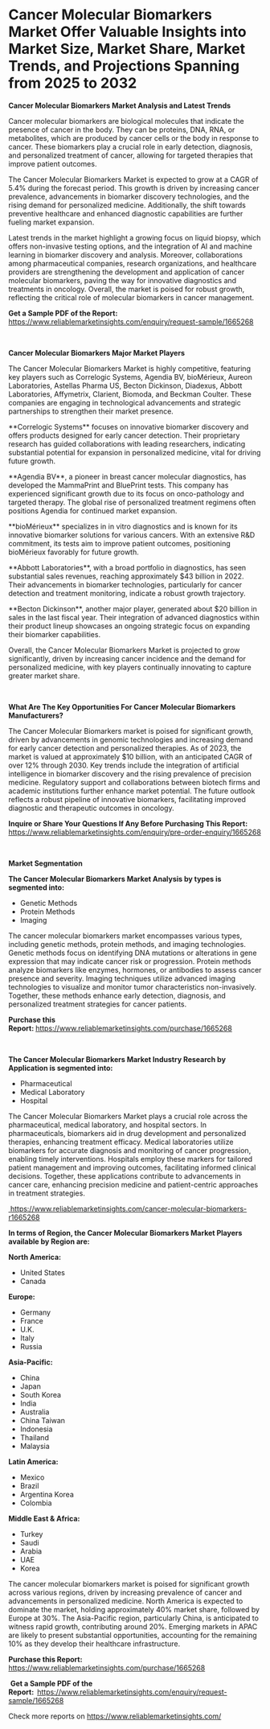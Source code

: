 <p><h1>Cancer Molecular Biomarkers Market Offer Valuable Insights into Market Size, Market Share, Market Trends, and Projections Spanning from 2025 to 2032</h1></p><p><strong>Cancer Molecular Biomarkers Market Analysis and Latest Trends</strong></p>
<p><p>Cancer molecular biomarkers are biological molecules that indicate the presence of cancer in the body. They can be proteins, DNA, RNA, or metabolites, which are produced by cancer cells or the body in response to cancer. These biomarkers play a crucial role in early detection, diagnosis, and personalized treatment of cancer, allowing for targeted therapies that improve patient outcomes.</p><p>The Cancer Molecular Biomarkers Market is expected to grow at a CAGR of 5.4% during the forecast period. This growth is driven by increasing cancer prevalence, advancements in biomarker discovery technologies, and the rising demand for personalized medicine. Additionally, the shift towards preventive healthcare and enhanced diagnostic capabilities are further fueling market expansion. </p><p>Latest trends in the market highlight a growing focus on liquid biopsy, which offers non-invasive testing options, and the integration of AI and machine learning in biomarker discovery and analysis. Moreover, collaborations among pharmaceutical companies, research organizations, and healthcare providers are strengthening the development and application of cancer molecular biomarkers, paving the way for innovative diagnostics and treatments in oncology. Overall, the market is poised for robust growth, reflecting the critical role of molecular biomarkers in cancer management.</p></p>
<p><strong>Get a Sample PDF of the Report:&nbsp;</strong> <a href="https://www.reliablemarketinsights.com/enquiry/request-sample/1665268?utm_campaign=2943&utm_medium=2&utm_source=Github&utm_content=ia&utm_term=04032025&utm_id=cancer-molecular-biomarkers">https://www.reliablemarketinsights.com/enquiry/request-sample/1665268</a></p>
<p>&nbsp;</p>
<p><strong>Cancer Molecular Biomarkers Major Market Players</strong></p>
<p><p>The Cancer Molecular Biomarkers Market is highly competitive, featuring key players such as Correlogic Systems, Agendia BV, bioMérieux, Aureon Laboratories, Astellas Pharma US, Becton Dickinson, Diadexus, Abbott Laboratories, Affymetrix, Clarient, Biomoda, and Beckman Coulter. These companies are engaging in technological advancements and strategic partnerships to strengthen their market presence.</p><p>**Correlogic Systems** focuses on innovative biomarker discovery and offers products designed for early cancer detection. Their proprietary research has guided collaborations with leading researchers, indicating substantial potential for expansion in personalized medicine, vital for driving future growth.</p><p>**Agendia BV**, a pioneer in breast cancer molecular diagnostics, has developed the MammaPrint and BluePrint tests. This company has experienced significant growth due to its focus on onco-pathology and targeted therapy. The global rise of personalized treatment regimens often positions Agendia for continued market expansion.</p><p>**bioMérieux** specializes in in vitro diagnostics and is known for its innovative biomarker solutions for various cancers. With an extensive R&D commitment, its tests aim to improve patient outcomes, positioning bioMérieux favorably for future growth.</p><p>**Abbott Laboratories**, with a broad portfolio in diagnostics, has seen substantial sales revenues, reaching approximately $43 billion in 2022. Their advancements in biomarker technologies, particularly for cancer detection and treatment monitoring, indicate a robust growth trajectory.</p><p>**Becton Dickinson**, another major player, generated about $20 billion in sales in the last fiscal year. Their integration of advanced diagnostics within their product lineup showcases an ongoing strategic focus on expanding their biomarker capabilities.</p><p>Overall, the Cancer Molecular Biomarkers Market is projected to grow significantly, driven by increasing cancer incidence and the demand for personalized medicine, with key players continually innovating to capture greater market share.</p></p>
<p>&nbsp;</p>
<p><strong>What Are The Key Opportunities For Cancer Molecular Biomarkers Manufacturers?</strong></p>
<p><p>The Cancer Molecular Biomarkers market is poised for significant growth, driven by advancements in genomic technologies and increasing demand for early cancer detection and personalized therapies. As of 2023, the market is valued at approximately $10 billion, with an anticipated CAGR of over 12% through 2030. Key trends include the integration of artificial intelligence in biomarker discovery and the rising prevalence of precision medicine. Regulatory support and collaborations between biotech firms and academic institutions further enhance market potential. The future outlook reflects a robust pipeline of innovative biomarkers, facilitating improved diagnostic and therapeutic outcomes in oncology.</p></p>
<p><strong>Inquire or Share Your Questions If Any Before Purchasing This Report:</strong> <a href="https://www.reliablemarketinsights.com/enquiry/pre-order-enquiry/1665268?utm_campaign=2943&utm_medium=2&utm_source=Github&utm_content=ia&utm_term=04032025&utm_id=cancer-molecular-biomarkers">https://www.reliablemarketinsights.com/enquiry/pre-order-enquiry/1665268</a></p>
<p>&nbsp;</p>
<p><strong>Market Segmentation</strong></p>
<p><strong>The Cancer Molecular Biomarkers Market Analysis by types is segmented into:</strong></p>
<p><ul><li>Genetic Methods</li><li>Protein Methods</li><li>Imaging</li></ul></p>
<p><p>The cancer molecular biomarkers market encompasses various types, including genetic methods, protein methods, and imaging technologies. Genetic methods focus on identifying DNA mutations or alterations in gene expression that may indicate cancer risk or progression. Protein methods analyze biomarkers like enzymes, hormones, or antibodies to assess cancer presence and severity. Imaging techniques utilize advanced imaging technologies to visualize and monitor tumor characteristics non-invasively. Together, these methods enhance early detection, diagnosis, and personalized treatment strategies for cancer patients.</p></p>
<p><strong>Purchase this Report:&nbsp;</strong><a href="https://www.reliablemarketinsights.com/purchase/1665268?utm_campaign=2943&utm_medium=2&utm_source=Github&utm_content=ia&utm_term=04032025&utm_id=cancer-molecular-biomarkers">https://www.reliablemarketinsights.com/purchase/1665268</a></p>
<p>&nbsp;</p>
<p><strong>The Cancer Molecular Biomarkers Market Industry Research by Application is segmented into:</strong></p>
<p><ul><li>Pharmaceutical</li><li>Medical Laboratory</li><li>Hospital</li></ul></p>
<p><p>The Cancer Molecular Biomarkers Market plays a crucial role across the pharmaceutical, medical laboratory, and hospital sectors. In pharmaceuticals, biomarkers aid in drug development and personalized therapies, enhancing treatment efficacy. Medical laboratories utilize biomarkers for accurate diagnosis and monitoring of cancer progression, enabling timely interventions. Hospitals employ these markers for tailored patient management and improving outcomes, facilitating informed clinical decisions. Together, these applications contribute to advancements in cancer care, enhancing precision medicine and patient-centric approaches in treatment strategies.</p></p>
<p><a href="https://www.reliablemarketinsights.com/cancer-molecular-biomarkers-r1665268?utm_campaign=2943&utm_medium=2&utm_source=Github&utm_content=ia&utm_term=04032025&utm_id=cancer-molecular-biomarkers">&nbsp;https://www.reliablemarketinsights.com/cancer-molecular-biomarkers-r1665268</a></p>
<p><strong>In terms of Region, the Cancer Molecular Biomarkers Market Players available by Region are:</strong></p>
<p>
    <p> <strong> North America: </strong>
        <ul>
            <li>United States</li>
            <li>Canada</li>
        </ul>
        </p> 
    <p> <strong> Europe: </strong>
        <ul>
            <li>Germany</li>
            <li>France</li>
            <li>U.K.</li>
            <li>Italy</li>
            <li>Russia</li>
        </ul>
        </p> 
    <p> <strong> Asia-Pacific: </strong>
        <ul>
            <li>China</li>
            <li>Japan</li>
            <li>South Korea</li>
            <li>India</li>
            <li>Australia</li>
            <li>China Taiwan</li>
            <li>Indonesia</li>
            <li>Thailand</li>
            <li>Malaysia</li>
        </ul>
        </p> 
    <p> <strong> Latin America: </strong>
        <ul>
            <li>Mexico</li>
            <li>Brazil</li>
            <li>Argentina Korea</li>
            <li>Colombia</li>
        </ul>
        </p> 
    <p> <strong> Middle East & Africa: </strong>
        <ul>
            <li>Turkey</li>
            <li>Saudi</li>
            <li>Arabia</li>
            <li>UAE</li>
            <li>Korea</li>
        </ul>
    </p>
    </p>
<p><p>The cancer molecular biomarkers market is poised for significant growth across various regions, driven by increasing prevalence of cancer and advancements in personalized medicine. North America is expected to dominate the market, holding approximately 40% market share, followed by Europe at 30%. The Asia-Pacific region, particularly China, is anticipated to witness rapid growth, contributing around 20%. Emerging markets in APAC are likely to present substantial opportunities, accounting for the remaining 10% as they develop their healthcare infrastructure.</p></p>
<p><strong>Purchase this Report: </strong><a href="https://www.reliablemarketinsights.com/purchase/1665268?utm_campaign=2943&utm_medium=2&utm_source=Github&utm_content=ia&utm_term=04032025&utm_id=cancer-molecular-biomarkers">https://www.reliablemarketinsights.com/purchase/1665268</a></p>
<p>&nbsp;<strong>Get a Sample PDF of the Report:&nbsp;&nbsp;</strong><a href="https://www.reliablemarketinsights.com/enquiry/request-sample/1665268?utm_campaign=2943&utm_medium=2&utm_source=Github&utm_content=ia&utm_term=04032025&utm_id=cancer-molecular-biomarkers">https://www.reliablemarketinsights.com/enquiry/request-sample/1665268</a></p>
<p><strong></strong></p>
<p>Check more reports on <a href="https://www.reliablemarketinsights.com/?utm_campaign=2943&utm_medium=2&utm_source=Github&utm_content=ia&utm_term=04032025&utm_id=cancer-molecular-biomarkers">https://www.reliablemarketinsights.com/</a></p>
